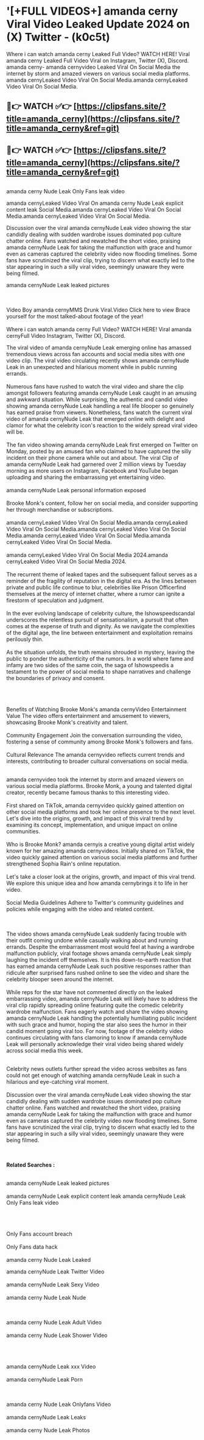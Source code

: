 #  '[+FULL VIDEOS+] amanda cerny Viral Video Leaked Update 2024 on (X) Twitter - (k0c5t)

Where i can watch amanda cerny Leaked Full Video? WATCH HERE! Viral amanda cerny Leaked Full Video Viral on Instagram, Twitter (X), Discord.
amanda cerny- amanda cernyvideo Leaked Viral On Social Media the internet by storm and amazed viewers on various social media platforms.
amanda cernyLeaked Video Viral On Social Media.amanda cernyLeaked Video Viral On Social Media.




## 🔴👉 WATCH ✅👉 [https://clipsfans.site/?title=amanda_cerny](https://clipsfans.site/?title=amanda_cerny&ref=git)


## 🔴👉 WATCH ✅👉 [https://clipsfans.site/?title=amanda_cerny](https://clipsfans.site/?title=amanda_cerny&ref=git)
##


amanda cerny Nude Leak Only Fans leak video 


amanda cernyLeaked Video Viral On  amanda cerny Nude Leak explicit content leak Social Media.amanda cernyLeaked Video Viral On Social Media.amanda cernyLeaked Video Viral On Social Media.



Discussion over the viral amanda cernyNude Leak video showing the star candidly dealing with sudden wardrobe issues dominated pop culture chatter online. Fans watched and rewatched the short video, praising amanda cernyNude Leak for taking the malfunction with grace and humor even as cameras captured the celebrity video now flooding timelines. Some fans have scrutinized the viral clip, trying to discern what exactly led to the star appearing in such a silly viral video, seemingly unaware they were being filmed.


amanda cernyNude Leak leaked pictures


  <br>

  <br>
Video Boy amanda cernyMMS Drunk Viral.Video Click here to view Brace yourself for the most talked-about footage of the year!
<br><br>
Where i can watch amanda cerny Full Video? WATCH HERE! Viral amanda cernyFull Video Instagram, Twitter (X), Discord.

The viral video of amanda cernyNude Leak emerging online has amassed tremendous views across fan accounts and social media sites with one video clip. The viral video circulating recently shows amanda cernyNude Leak in an unexpected and hilarious moment while in public running errands.
<br><br>
Numerous fans have rushed to watch the viral video and share the clip amongst followers featuring amanda cernyNude Leak caught in an amusing and awkward situation. While surprising, the authentic and candid video showing amanda cernyNude Leak handling a real life blooper so genuinely has earned praise from viewers. Nonetheless, fans watch the current viral video of amanda cernyNude Leak that emerged online with delight and clamor for what the celebrity icon's reaction to the widely spread viral video will be.
<br><br>
The fan video showing amanda cernyNude Leak first emerged on Twitter on Monday, posted by an amused fan who claimed to have captured the silly incident on their phone camera while out and about. The viral Clip of amanda cernyNude Leak had garnered over 2 million views by Tuesday morning as more users on Instagram, Facebook and YouTube began uploading and sharing the embarrassing yet entertaining video.
<br><br>
amanda cernyNude Leak personal information exposed
<br><br>
Brooke Monk's content, follow her on social media, and consider supporting her through merchandise or subscriptions.
<br><br>
amanda cernyLeaked Video Viral On Social Media.amanda cernyLeaked Video Viral On Social Media.amanda cernyLeaked Video Viral On Social Media.amanda cernyLeaked Video Viral On Social Media.amanda cernyLeaked Video Viral On Social Media.
<br><br>
amanda cernyLeaked Video Viral On Social Media 2024.amanda cernyLeaked Video Viral On Social Media 2024.
<br><br>
The recurrent theme of leaked tapes and the subsequent fallout serves as a reminder of the fragility of reputation in the digital era. As the lines between private and public life continue to blur, celebrities like Prison Officerfind themselves at the mercy of internet chatter, where a rumor can ignite a firestorm of speculation and judgment.
<br><br>
In the ever evolving landscape of celebrity culture, the Ishowspeedscandal underscores the relentless pursuit of sensationalism, a pursuit that often comes at the expense of truth and dignity. As we navigate the complexities of the digital age, the line between entertainment and exploitation remains perilously thin.
<br><br>
As the situation unfolds, the truth remains shrouded in mystery, leaving the public to ponder the authenticity of the rumors. In a world where fame and infamy are two sides of the same coin, the saga of Ishowspeedis a testament to the power of social media to shape narratives and challenge the boundaries of privacy and consent.
<br><br>

<br><br>
Benefits of Watching Brooke Monk's amanda cernyVideo Entertainment Value The video offers entertainment and amusement to viewers, showcasing Brooke Monk's creativity and talent.
<br><br>
Community Engagement Join the conversation surrounding the video, fostering a sense of community among Brooke Monk's followers and fans.
<br><br>
Cultural Relevance The amanda cernyvideo reflects current trends and interests, contributing to broader cultural conversations on social media.
<br><br>


amanda cernyvideo took the internet by storm and amazed viewers on various social media platforms. Brooke Monk, a young and talented digital creator, recently became famous thanks to this interesting video.
<br><br>
First shared on TikTok, amanda cernyvideo quickly gained attention on other social media platforms and took her online presence to the next level. Let's dive into the origins, growth, and impact of this viral trend by examining its concept, implementation, and unique impact on online communities.
<br><br>
Who is Brooke Monk? amanda cernyis a creative young digital artist widely known for her amazing amanda cernyvideos. Initially shared on TikTok, the video quickly gained attention on various social media platforms and further strengthened Sophia Rain's online reputation.
<br><br>
Let's take a closer look at the origins, growth, and impact of this viral trend. We explore this unique idea and how amanda cernybrings it to life in her video.
<br><br>
Social Media Guidelines Adhere to Twitter's community guidelines and policies while engaging with the video and related content.


<br><br>
The video shows amanda cernyNude Leak suddenly facing trouble with their outfit coming undone while casually walking about and running errands. Despite the embarrassment most would feel at having a wardrobe malfunction publicly, viral footage shows amanda cernyNude Leak simply laughing the incident off themselves. It is this down-to-earth reaction that has earned amanda cernyNude Leak such positive responses rather than ridicule after surprised fans rushed online to see the video and share the celebrity blooper seen around the internet.
<br><br>
While reps for the star have not commented directly on the leaked embarrassing video, amanda cernyNude Leak will likely have to address the viral clip rapidly spreading online featuring quite the comedic celebrity wardrobe malfunction. Fans eagerly watch and share the video showing amanda cernyNude Leak handling the potentially humiliating public incident with such grace and humor, hoping the star also sees the humor in their candid moment going viral too. For now, footage of the celebrity video continues circulating with fans clamoring to know if amanda cernyNude Leak will personally acknowledge their viral video being shared widely across social media this week.
<br><br>

Celebrity news outlets further spread the video across websites as fans could not get enough of watching amanda cernyNude Leak in such a hilarious and eye-catching viral moment.
<br><br>
Discussion over the viral amanda cernyNude Leak video showing the star candidly dealing with sudden wardrobe issues dominated pop culture chatter online. Fans watched and rewatched the short video, praising amanda cernyNude Leak for taking the malfunction with grace and humor even as cameras captured the celebrity video now flooding timelines. Some fans have scrutinized the viral clip, trying to discern what exactly led to the star appearing in such a silly viral video, seemingly unaware they were being filmed.


<br><br>
<strong>Related Searches :</strong>
<br><br>

amanda cernyNude Leak leaked pictures
<br><br>
amanda cernyNude Leak explicit content leak
amanda cernyNude Leak Only Fans leak video
<br><br>

<br><br>
Only Fans account breach
<br><br>
Only Fans data hack
<br><br>
amanda cerny Nude Leak Leaked

amanda cernyNude Leak Twitter Video
<br><br>
amanda cernyNude Leak Sexy Video
<br><br>
amanda cerny Nude Leak Nude

<br><br>
amanda cerny Nude Leak Adult Video
<br><br>
amanda cerny Nude Leak Shower Video
<br><br>

<br><br>
amanda cernyNude Leak xxx Video
<br><br>
amanda cernyNude Leak Porn

<br><br>
amanda cerny Nude Leak Onlyfans Video
<br><br>
amanda cernyNude Leak Leaks
<br><br>
amanda cerny Nude Leak Photos